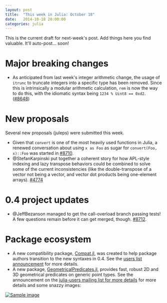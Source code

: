 ```yaml
---
layout: post
title:  "This week in Julia: October 18"
date:   2014-10-18 20:00:00
categories: julia
---
```

This is the current draft for next-week's post.  Add things here you find valuable.  It'll auto-post... soon!


# Major breaking changes

* As anticipated from last week's integer arithmetic change, the usage of `itrunc` to truncate integers into a specific type has been removed.  Since this is intrinsically a modular arithmetic calculation, `rem` is now the way to do this, with the idiomatic syntax being `1234 % Uint8 == 0xd2`.  ([#8648](https://github.com/JuliaLang/julia/pull/8648))

# New proposals

Several new proposals (juleps) were submitted this week.

* Given that `convert` is one of the most heavily used functions in Julia, a renewed conversation about using `x as Foo` as sugar for `convert(Foo, x)::Foo` was started in [#8710](https://github.com/JuliaLang/julia/issues/8710).  
* @StefanKarpinski put together a coherent story for how APL-style indexing and lazy transpose behaviors could be combined to solve some of the current inconsistencies (like the double-transpose of a vector not being a vector, and vector dot products being one-element arrays). [#4774](https://github.com/JuliaLang/julia/issues/4774#issuecomment-59422003)

# 0.4 project updates

* @JeffBezanson managed to get the call-overload branch passing tests!  A few questions remain before it can get merged, though.  [#8712](https://github.com/JuliaLang/julia/pull/8712).

# Package ecosystem

* A new compatibility package, [Compat.jl](https://groups.google.com/forum/#!searchin/julia-users/compat.jl/julia-users/Fobhly-DPNY/CzXOkJwVjN0J), was created to help package authors transition to the new syntaxes in 0.4.  See the [users list announcement](https://groups.google.com/forum/#!searchin/julia-users/compat.jl/julia-users/Fobhly-DPNY/CzXOkJwVjN0J) for more details.
* A new package, [GeometricalPredicates.jl](https://github.com/skariel/GeometricalPredicates.jl), provides fast, robust 2D and 3D geometrical predicates on generic point types.  See the announcement on the [julia-users mailing list for more details](https://groups.google.com/d/msg/julia-users/oTxuewsKMQw/_k1f5AOJx0sJ) for more details and some snazzy images:

[![Sample image](http://i.imgur.com/Gxaqbnlm.jpg)](http://i.imgur.com/Gxaqbnl.jpg)
